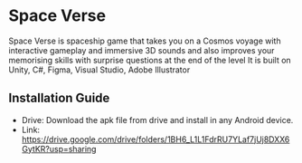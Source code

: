 # Space Verse
Space Verse is spaceship game that takes you on a  Cosmos voyage with interactive gameplay and immersive 3D sounds and also improves your memorising skills with surprise questions at the end of the level
It is built on Unity, C#, Figma, Visual Studio, Adobe Illustrator
## Installation Guide
- Drive: Download the apk file from drive and install in any Android device.
- Link: https://drive.google.com/drive/folders/1BH6_L1L1FdrRU7YLaf7jUj8DXX6GytKR?usp=sharing
